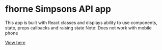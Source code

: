 # fhorne Simpsons API app

This app is built with React classes and displays ability to use components, state, props callbacks and raising state
Note: Does not work with mobile phone

[View here](https://fhorne-simpsons-app.netlify.app)
